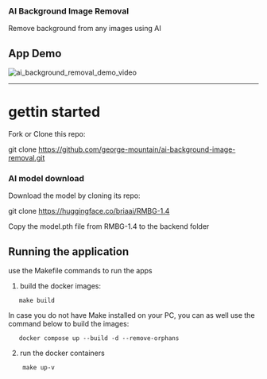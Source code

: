 ### AI Background Image Removal

Remove background from any images using AI

##  App Demo

![ai_background_removal_demo_video](https://github.com/george-mountain/ai-background-image-removal/assets/19597087/5e607785-aa5d-4087-b7e1-9775c04c5d70)

---
# gettin started


Fork or Clone this repo:

git clone https://github.com/george-mountain/ai-background-image-removal.git


### AI model download
Download the model by cloning its repo:

git clone https://huggingface.co/briaai/RMBG-1.4

Copy the model.pth file from RMBG-1.4 to the backend folder

## Running the application

use the Makefile commands to run the apps
 1. build the docker images:

 ```
    make build
```
In case you do not have Make installed on your PC, you can as well use the command below to build the images:


 ```
    docker compose up --build -d --remove-orphans
```
2. run the docker containers

```
    make up-v
```
